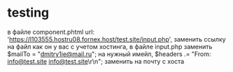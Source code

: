# testing
в файле component.phtml url: 'https://l103555.hostru08.fornex.host/test.site/input.php', заменить ссылку на файл как он у вас с учетом хостинга, в файле input.php заменить $mailTo = "dmitry1ie@mail.ru"; на нужный имейл, $headers .= "From: info@test.site <info@test.site>\r\n"; заменить на почту с хоста 

